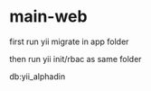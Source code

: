 # main-web
first run yii migrate in app folder

then run yii init/rbac as same folder

db:yii_alphadin